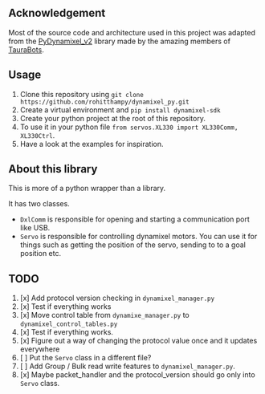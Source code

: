 ## Acknowledgement

Most of the source code and architecture used in this project was adapted from the [PyDynamixel_v2](https://github.com/TauraBots/PyDynamixel_v2/tree/more_robust) library made by the amazing members of [TauraBots](https://github.com/TauraBots).

## Usage

1) Clone this repository using `git clone https://github.com/rohitthampy/dynamixel_py.git`
2) Create a virtual environment and `pip install dynamixel-sdk`
3) Create your python project at the root of this repository.
4) To use it in your python file `from servos.XL330 import XL330Comm, XL330Ctrl`.
5) Have a look at the examples for inspiration.

## About this library

This is more of a python wrapper than a library.

It has two classes. 
- `DxlComm` is responsible for opening and starting a communication port like USB.
- `Servo` is responsible for controlling dynamixel motors. You can use it for things such as getting the position of the servo, sending to to a goal position etc.

## TODO

1) [x] Add protocol version checking in `dynamixel_manager.py`
2) [x] Test if everything works
3) [x] Move control table from `dynamixe_manager.py` to `dynamixel_control_tables.py`
4) [x] Test if everything works.
5) [x] Figure out a way of changing the protocol value once and it updates everywhere
6) [ ] Put the `Servo` class in a different file?
7) [ ] Add Group / Bulk read write features to `dynamixel_manager.py`.
8) [x] Maybe packet_handler and the protocol_version should go only into `Servo` class.



